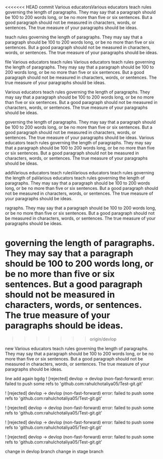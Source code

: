 <<<<<<< HEAD
commit Various educatorsVarious educators teach rules governing the length of paragraphs. They may say that a paragraph should be 100 to 200 words long, or be no more than five or six sentences. But a good paragraph should not be measured in characters, words, or sentences. The true measure of your paragraphs should be ideas.

teach rules governing the length of paragraphs. They may say that a paragraph should be 100 to 200 words long, or be no more than five or six sentences. But a good paragraph should not be measured in characters, words, or sentences. The true measure of your paragraphs should be ideas.

file
Various educators teach rules Various educators teach rules governing the length of paragraphs. They may say that a paragraph should be 100 to 200 words long, or be no more than five or six sentences. But a good paragraph should not be measured in characters, words, or sentences. The true measure of your paragraphs should be ideas.

Various educators teach rules governing the length of paragraphs. They may say that a paragraph should be 100 to 200 words long, or be no more than five or six sentences. But a good paragraph should not be measured in characters, words, or sentences. The true measure of your paragraphs should be ideas.

governing the length of paragraphs. They may say that a paragraph should be 100 to 200 words long, or be no more than five or six sentences. But a good paragraph should not be measured in characters, words, or sentences. The true measure of your paragraphs should be ideas.
Various educators teach rules governing the length of paragraphs. They may say that a paragraph should be 100 to 200 words long, or be no more than five or six sentences. But a good paragraph should not be measured in characters, words, or sentences. The true measure of your paragraphs should be ideas.

addVarious educators teach rulesVarious educators teach rules governing the length of paVarious educators teach rules governing the length of paragraphs. They may say that a paragraph should be 100 to 200 words long, or be no more than five or six sentences. But a good paragraph should not be measured in characters, words, or sentences. The true measure of your paragraphs should be ideas.

ragraphs. They may say that a paragraph should be 100 to 200 words long, or be no more than five or six sentences. But a good paragraph should not be measured in characters, words, or sentences. The true measure of your paragraphs should be ideas.

# governing the length of paragraphs. They may say that a paragraph should be 100 to 200 words long, or be no more than five or six sentences. But a good paragraph should not be measured in characters, words, or sentences. The true measure of your paragraphs should be ideas.

> > > > > > > origin/devlop

new Various educators teach rules governing the length of paragraphs. They may say that a paragraph should be 100 to 200 words long, or be no more than five or six sentences. But a good paragraph should not be measured in characters, words, or sentences. The true measure of your paragraphs should be ideas.

line
add again
bgdg
! [rejected] devlop -> devlop (non-fast-forward)
error: failed to push some refs to 'github.com:rahulchotaliya05/Test-git.git'

! [rejected] devlop -> devlop (non-fast-forward)
error: failed to push some refs to 'github.com:rahulchotaliya05/Test-git.git'

! [rejected] devlop -> devlop (non-fast-forward)
error: failed to push some refs to 'github.com:rahulchotaliya05/Test-git.git'

! [rejected] devlop -> devlop (non-fast-forward)
error: failed to push some refs to 'github.com:rahulchotaliya05/Test-git.git'

! [rejected] devlop -> devlop (non-fast-forward)
error: failed to push some refs to 'github.com:rahulchotaliya05/Test-git.git'

change in devlop branch
change in stage branch
